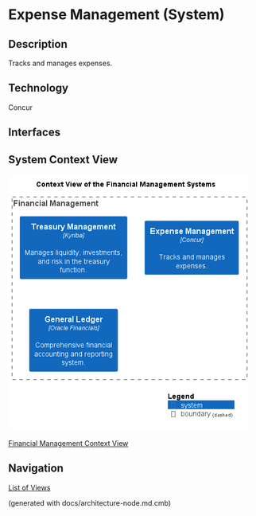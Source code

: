 # Expense Management (System)
## Description
Tracks and manages expenses.

## Technology
Concur


## Interfaces

## System Context View
![Context View of the Financial Management Systems](../../mybank/financial-management/context-view.png)

[Financial Management Context View](../../mybank/financial-management/context-view.md)


## Navigation
[List of Views](../../views.md)

(generated with docs/architecture-node.md.cmb)

